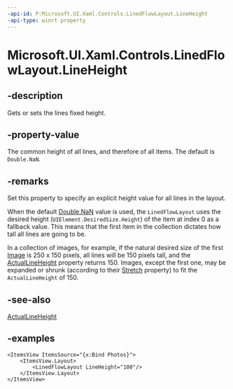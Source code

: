 ```yaml
---
-api-id: P:Microsoft.UI.Xaml.Controls.LinedFlowLayout.LineHeight
-api-type: winrt property
---
```


# Microsoft.UI.Xaml.Controls.LinedFlowLayout.LineHeight

<!--
public double LineHeight { get; set; }
-->


## -description

Gets or sets the lines fixed height.

## -property-value

The common height of all lines, and therefore of all items. The default is `Double.NaN`.

## -remarks

Set this property to specify an explicit height value for all lines in the layout.

When the default [Double.NaN](/dotnet/api/system.double.nan) value is used, the `LinedFlowLayout` uses the desired height (`UIElement.DesiredSize.Height`) of the item at index 0 as a fallback value. This means that the first item in the collection dictates how tall all lines are going to be.

In a collection of images, for example, if the natural desired size of the first [Image](image.md) is 250 x 150 pixels, all lines will be 150 pixels tall, and the [ActualLineHeight](linedflowlayout_actuallineheight.md) property returns 150. Images, except the first one, may be expanded or shrunk (according to their [Stretch](image_stretch.md) property) to fit the `ActualLineHeight` of 150.

## -see-also

[ActualLineHeight](linedflowlayout_actuallineheight.md)

## -examples

```xaml
<ItemsView ItemsSource="{x:Bind Photos}">
    <ItemsView.Layout>
        <LinedFlowLayout LineHeight="100"/>
    </ItemsView.Layout>
</ItemsView>
```
